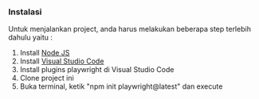 ### Instalasi
Untuk menjalankan project, anda harus melakukan beberapa step terlebih dahulu yaitu :
1. Install [Node JS](https://nodejs.org/en/download/current)
2. Install [Visual Studio Code](https://code.visualstudio.com/download)
3. Install plugins playwright di Visual Studio Code
4. Clone project ini
5. Buka terminal, ketik "npm init playwright@latest" dan execute